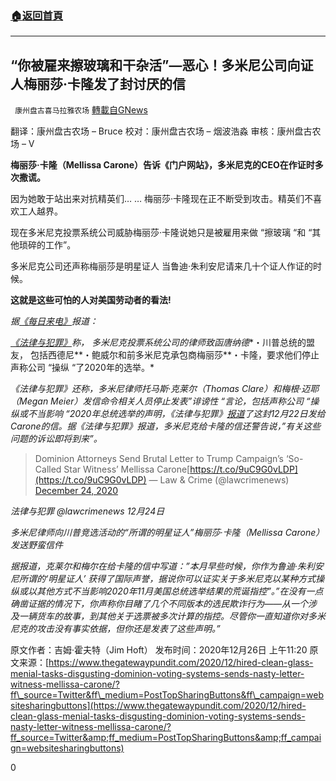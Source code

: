 ###  [:house:返回首頁](https://github.com/ourhimalayas/txt)
---

## &#8220;你被雇来擦玻璃和干杂活&#8221;—恶心！多米尼公司向证人梅丽莎·卡隆发了封讨厌的信
` 康州盘古喜马拉雅农场` [轉載自GNews](https://gnews.org/zh-hans/690861/)

翻译：康州盘古农场 – Bruce
校对：康州盘古农场 – 烟波浩淼
审核：康州盘古农场 – V

**梅丽莎·卡隆（Mellissa Carone）告诉《门户网站》，多米尼克的CEO在作证时多次撒谎。**

因为她敢于站出来对抗精英们… … 梅丽莎·卡隆现在正不断受到攻击。精英们不喜欢工人越界。

现在多米尼克投票系统公司威胁梅丽莎·卡隆说她只是被雇用来做 “擦玻璃 “和 “其他琐碎的工作”。

多米尼克公司还声称梅丽莎是明星证人 当鲁迪·朱利安尼请来几十个证人作证的时候。

**这就是这些可怕的人对美国劳动者的看法!**

*据[《每日来电》](https://dailycaller.com/2020/12/25/dominion-voting-systems-mellissa-carone-donald-trump-voter-fraud/)报道：*

[*《法律与犯罪》*](https://lawandcrime.com/high-profile/dominion-attorneys-send-brutal-letter-to-trump-campaigns-so-called-star-witness-mellissa-carone/?utm_source=mostpopular)*称， 多米尼克投票系统公司的律师致函唐纳德**・川普总统的盟友， 包括西德尼**・鲍威尔和前多米尼克承包商梅丽莎**・卡隆，要求他们停止声称公司 “操纵 “了2020年的选举。*

*《法律与犯罪》还称，多米尼律师托马斯·克莱尔（Thomas Clare）和梅根·迈耶（Megan Meier）发信命令相关人员停止发表”诽谤性 “言论，包括声称公司 “操纵或不当影响 “2020年总统选举的声明，《法律与犯罪》*[*报道*](https://lawandcrime.com/high-profile/dominion-attorneys-send-brutal-letter-to-trump-campaigns-so-called-star-witness-mellissa-carone/?utm_source=mostpopular)*了这封12月22日发给Carone的信。据《法律与犯罪》报道，多米尼克给卡隆的信还警告说，”有关这些问题的诉讼即将到来”。*



> Dominion Attorneys Send Brutal Letter to Trump Campaign’s ‘So-Called Star Witness’ Mellissa Carone[https://t.co/9uC9G0vLDP](https://t.co/9uC9G0vLDP)
> — Law & Crime (@lawcrimenews) [December 24, 2020](https://twitter.com/lawcrimenews/status/1342236046424203265?ref_src=twsrc%5Etfw)



*法律与犯罪 @lawcrimenews 12月24日*

*多米尼律师向川普竞选活动的“所谓的明星证人”梅丽莎·卡隆（Mellissa Carone）发送野蛮信件*

*据报道，克莱尔和梅尔在给卡隆的信中写道：”本月早些时候，你作为鲁迪·朱利安尼所谓的‘明星证人’ 获得了国际声誉，据说你可以证实关于多米尼克以某种方式操纵或以其他方式不当影响2020年11月美国总统选举结果的荒诞指控”。”在没有一点确凿证据的情况下，你声称你目睹了几个不同版本的选民欺诈行为——从一个涉及一辆货车的故事，到其他关于选票被多次计算的指控。尽管你一直知道你对多米尼克的攻击没有事实依据，但你还是发表了这些声明。”*

原文作者：吉姆·霍夫特（Jim Hoft）
发布时间：2020年12月26日 上午11:20
原文来源：[https://www.thegatewaypundit.com/2020/12/hired-clean-glass-menial-tasks-disgusting-dominion-voting-systems-sends-nasty-letter-witness-mellissa-carone/?ff\_source=Twitter&ff\_medium=PostTopSharingButtons&ff\_campaign=websitesharingbuttons](https://www.thegatewaypundit.com/2020/12/hired-clean-glass-menial-tasks-disgusting-dominion-voting-systems-sends-nasty-letter-witness-mellissa-carone/?ff_source=Twitter&amp;ff_medium=PostTopSharingButtons&amp;ff_campaign=websitesharingbuttons)

0
